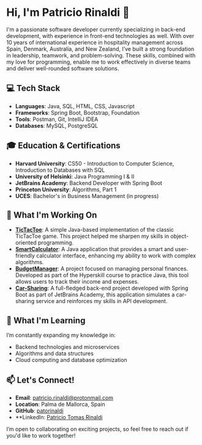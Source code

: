 # Hi, I'm Patricio Rinaldi 👋

I'm a passionate software developer currently specializing in back-end development, with experience in front-end technologies as well. With over 10 years of international experience in hospitality management across Spain, Denmark, Australia, and New Zealand, I’ve built a strong foundation in leadership, teamwork, and problem-solving. These skills, combined with my love for programming, enable me to work effectively in diverse teams and deliver well-rounded software solutions.

## 💻 Tech Stack
- **Languages**: Java, SQL, HTML, CSS, Javascript
- **Frameworks**: Spring Boot, Bootstrap, Foundation
- **Tools**: Postman, Git, IntelliJ IDEA
- **Databases**: MySQL, PostgreSQL

## 🎓 Education & Certifications
- **Harvard University**: CS50 - Introduction to Computer Science, Introduction to Databases with SQL
- **University of Helsinki**: Java Programming I & II
- **JetBrains Academy**: Backend Developer with Spring Boot
- **Princeton University**: Algorithms, Part 1
- **UCES**: Bachelor's in Business Management (in progress)

## 🚀 What I'm Working On
- **[TicTacToe](https://github.com/patorinaldi/TicTacToe)**: A simple Java-based implementation of the classic TicTacToe game. This project helped me sharpen my skills in object-oriented programming.
- **[SmartCalculator](https://github.com/patorinaldi/SmartCalculator)**: A Java application that provides a smart and user-friendly calculator interface, enhancing my ability to work with complex algorithms.
- **[BudgetManager](https://github.com/patorinaldi/BudgetManager)**: A project focused on managing personal finances. Developed as part of the Hyperskill course to practice Java, this tool allows users to track their income and expenses.
- **[Car-Sharing](https://github.com/patorinaldi/Car-Sharing)**: A full-fledged back-end project developed with Spring Boot as part of JetBrains Academy, this application simulates a car-sharing service and reinforces my skills in API development.

## 🌱 What I'm Learning
I’m constantly expanding my knowledge in:
- Backend technologies and microservices
- Algorithms and data structures
- Cloud computing and database optimization

## 📫 Let's Connect!
- **Email**: [patricio.rinaldi@protonmail.com](mailto:patricio.rinaldi@protonmail.com)
- **Location**: Palma de Mallorca, Spain
- **GitHub**: [patorinaldi](https://github.com/patorinaldi)
- **LinkedIn: [Patricio Tomas Rinaldi](www.linkedin.com/in/patricio-rinaldi-304a4793)

I’m open to collaborating on exciting projects, so feel free to reach out if you'd like to work together!
